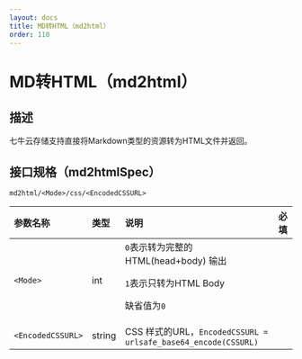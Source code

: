 ```yaml
---
layout: docs
title: MD转HTML（md2html）
order: 110
---
```


<a name="md2html"></a>
# MD转HTML（md2html）

<a name="description"></a>
## 描述

七牛云存储支持直接将Markdown类型的资源转为HTML文件并返回。  

<a name="specification"></a>
## 接口规格（md2htmlSpec）

```
md2html/<Mode>/css/<EncodedCSSURL>
```

参数名称          | 类型   | 说明                                                                          | 必填 
:---------------- | :----- | :---------------------------------------------------------------------------- | :---
`<Mode>`          | int    | `0`表示转为完整的 HTML(head+body) 输出<p>`1`表示只转为HTML Body<p>缺省值为`0` |
`<EncodedCSSURL>` | string | CSS 样式的URL，`EncodedCSSURL = urlsafe_base64_encode(CSSURL)`                |
